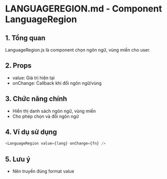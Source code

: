 # LANGUAGEREGION.md - Component LanguageRegion

## 1. Tổng quan
LanguageRegion.js là component chọn ngôn ngữ, vùng miền cho user.

## 2. Props
- value: Giá trị hiện tại
- onChange: Callback khi đổi ngôn ngữ/vùng

## 3. Chức năng chính
- Hiển thị danh sách ngôn ngữ, vùng miền
- Cho phép chọn và đổi ngôn ngữ

## 4. Ví dụ sử dụng
```js
<LanguageRegion value={lang} onChange={fn} />
```

## 5. Lưu ý
- Nên truyền đúng format value